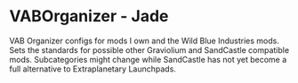 # VABOrganizer - Jade
VAB Organizer configs for mods I own and the Wild Blue Industries mods. Sets the standards for possible other Graviolium and SandCastle compatible mods. Subcategories might change while SandCastle has not yet become a full alternative to Extraplanetary Launchpads.
